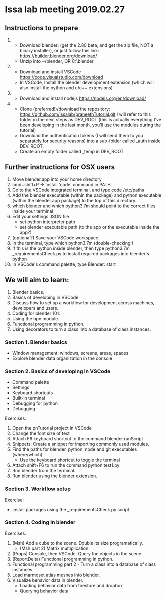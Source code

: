 # Issa lab meeting 2019.02.27

## Instructions to prepare

1. - Download blender: (get the 2.80 beta, and get the zip file, NOT a binary installer), or just follow this link: <https://builder.blender.org/download/>
   - Unzip into ~/blender, OR C:\blender

2. - Download and install VSCode <https://code.visualstudio.com/download>
   - In VSCode, Install the blender development extension (which will also install the python and c/c++ extensions)

3. - Download and install nodejs <https://nodejs.org/en/download/>

4. - Clone (preferred!)/download the repository: <https://github.com/issalab/praneethTutorial.git>
I will refer to this folder in the next steps as DEV_ROOT (this is actually everything I've been developing in the last month, you'll use the modules during the tutorial)
   - Download the authentication tokens (I will send them to you separately for security reasons) into a sub-folder called _auth inside DEV_ROOT.
   - Create an empty folder called _temp in DEV_ROOT

## Further instructions for OSX users

1. Move blender.app into your home directory
2. cmd+shift+P -> Install 'code' command in PATH
3. Go to the VSCode integrated terminal, and type code /etc/paths
4. Add the blender executable (within the package) and python executable (within the blender.app package) to the top of this directory.
5. which blender and which python3.7m should point to the correct files inside your terminal
6. Edit your settings JSON file
   - set python interpreter path
   - set blender executable path (to the app or the executable inside the app?)
7. (optional?) Save your VSCode workspace
8. In the terminal, type which python3.7m (double-checking!)
9. If this is the python inside blender, then type python3.7m _requirementsCheck.py to install required packages into blender's python
10. In VSCode's command palette, type Blender: start

## We will aim to learn:

1) Blender basics.
2) Basics of developing in VSCode.
3) Discuss how to set up a workflow for development across machines, developers and users.
4) Coding for blender 101.
5) Using the bpn module.
6) Functional programming in python.
7) Using decorators to turn a class into a database of class instances.

### Section 1. Blender basics

- Window management: windows, screens, areas, spaces
- Explore blender data organization in the console

### Section 2. Basics of developing in VSCode

- Command palette
- Settings
- Keyboard shortcuts
- Built-in terminal
- Debugging for python
- Debugging

Exercises:

1. Open the pnTutorial project in VSCode
2. Change the font size of text
3. Attach F6 keyboard shortcut to the command blender.runScript
4. Snippets: Create a snippet for importing commonly used modules.
5. Find the paths for blender, python, node and git executables (where/which)
    - Use the keyboard shortcut to toggle the terminal
6. Attach shift+F6 to run the command python test1.py
7. Run blender from the terminal.
8. Run blender using the blender extension.

### Section 3. Workflow setup

Exercise:

- Install packages using the _requirementsCheck.py script

### Section 4. Coding in blender

Exercises:

1. (Msh) Add a cube to the scene. Double its size programatically.
   - (Msh part 2) Matrix multiplication
2. (Props) Console, then VSCode. Query the objects in the scene.
3. (ReportDelta) Functional programming in python.
4. Functional programming part 2 - Turn a class into a database of class instances.
5. Load marmoset atlas meshes into blender.
6. Visualize behavior data in blender.
   - Loading behavior data from firestore and dropbox
   - Querying behavior data 
